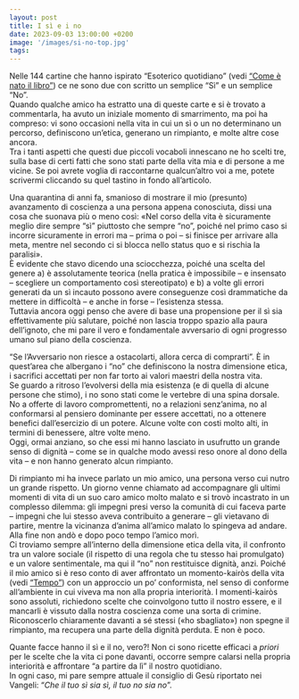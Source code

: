 ```yaml
---
layout: post
title: I sì e i no
date: 2023-09-03 13:00:00 +0200
image: '/images/si-no-top.jpg'
tags:
---
```




Nelle 144 cartine che hanno ispirato “Esoterico quotidiano” (vedi [“Come è nato il libro”](/come-e-nato-il-libro/)) ce ne sono due con scritto un semplice “Sì” e un semplice “No”. <br/>
Quando qualche amico ha estratto una di queste carte e si è trovato a commentarla, ha avuto un iniziale momento di smarrimento, ma poi ha compreso: vi sono occasioni nella vita in cui un sì o un no determinano un percorso, definiscono un’etica, generano un rimpianto, e molte altre cose ancora. <br/>
Tra i tanti aspetti che questi due piccoli vocaboli innescano ne ho scelti tre, sulla base di certi fatti che sono stati parte della vita mia e di persone a me vicine. Se poi avrete voglia di raccontarne qualcun’altro voi a me, potete scrivermi cliccando su quel tastino in fondo all’articolo.

Una quarantina di anni fa, smanioso di mostrare il mio (presunto) avanzamento di coscienza a una persona appena conosciuta, dissi una cosa che suonava più o meno così: «Nel corso della vita è sicuramente meglio dire sempre “sì” piuttosto che sempre “no”, poiché nel primo caso si incorre sicuramente in errori ma – prima o poi – si finisce per arrivare alla meta, mentre nel secondo ci si blocca nello status quo e si rischia la paralisi». <br/>
È evidente che stavo dicendo una sciocchezza, poiché una scelta del genere a) è assolutamente teorica (nella pratica è impossibile – e insensato – scegliere un comportamento così stereotipato) e b) a volte gli errori generati da un sì incauto possono avere conseguenze così drammatiche da mettere in difficoltà – e anche in forse – l’esistenza stessa. <br/>
Tuttavia ancora oggi penso che avere di base una propensione per il sì sia effettivamente più salutare, poiché non lascia troppo spazio alla paura dell’ignoto, che mi pare il vero e fondamentale avversario di ogni progresso umano sul piano della coscienza.

“Se l’Avversario non riesce a ostacolarti, allora cerca di comprarti”. È in quest’area che albergano i “no” che definiscono la nostra dimensione etica, i sacrifici accettati per non far torto ai valori maestri della nostra vita. <br/>
Se guardo a ritroso l’evolversi della mia esistenza (e di quella di alcune persone che stimo), i no sono stati come le vertebre di una spina dorsale. No a offerte di lavoro compromettenti, no a relazioni senz’anima, no al conformarsi al pensiero dominante per essere accettati, no a ottenere benefici dall’esercizio di un potere. Alcune volte con costi molto alti, in termini di benessere, altre volte meno.<br/>
Oggi, ormai anziano, so che essi mi hanno lasciato in usufrutto un grande senso di dignità – come se in qualche modo avessi reso onore al dono della vita – e non hanno generato alcun rimpianto.

Di rimpianto mi ha invece parlato un mio amico, una persona verso cui nutro un grande rispetto. Un giorno venne chiamato ad accompagnare gli ultimi momenti di vita di un suo caro amico molto malato e si trovò incastrato in un complesso dilemma: gli impegni presi verso la comunità di cui faceva parte – impegni che lui stesso aveva contribuito a generare – gli vietavano di partire, mentre la vicinanza d’anima all’amico malato lo spingeva ad andare. Alla fine non andò e dopo poco tempo l’amico morì. <br/>
Ci troviamo sempre all’interno della dimensione etica della vita, il confronto tra un valore sociale (il rispetto di una regola che tu stesso hai promulgato) e un valore sentimentale, ma qui il “no” non restituisce dignità, anzi. Poiché il mio amico si è reso conto di aver affrontato un momento-kairòs della vita (vedi [“Tempo”](/2020/10/29/tempo/)) con un approccio un po’ conformista, nel senso di conforme all’ambiente in cui viveva ma non alla propria interiorità. I momenti-kairòs sono assoluti, richiedono scelte che coinvolgono tutto il nostro essere, e il mancarli è vissuto dalla nostra coscienza come una sorta di crimine. Riconoscerlo chiaramente davanti a sé stessi («ho sbagliato») non spegne il rimpianto, ma recupera una parte della dignità perduta. E non è poco.

Quante facce hanno il sì e il no, vero?! Non ci sono ricette efficaci a *priori* per le scelte che la vita ci pone davanti, occorre sempre calarsi nella propria interiorità e affrontare “a partire da lì” il nostro quotidiano.<br/>
In ogni caso, mi pare sempre attuale il consiglio di Gesù riportato nei Vangeli: “*Che il tuo sì sia sì, il tuo no sia no*”.

